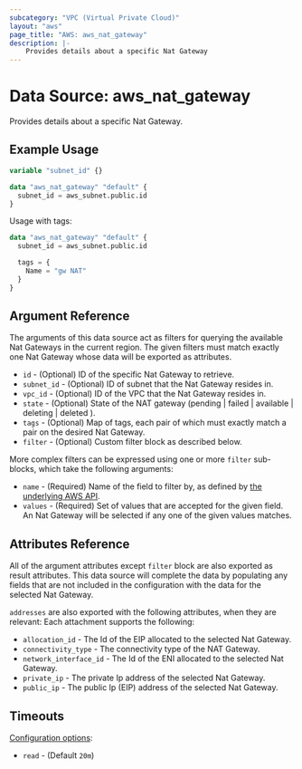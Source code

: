 ```yaml
---
subcategory: "VPC (Virtual Private Cloud)"
layout: "aws"
page_title: "AWS: aws_nat_gateway"
description: |-
    Provides details about a specific Nat Gateway
---
```


# Data Source: aws_nat_gateway

Provides details about a specific Nat Gateway.

## Example Usage

```terraform
variable "subnet_id" {}

data "aws_nat_gateway" "default" {
  subnet_id = aws_subnet.public.id
}
```

Usage with tags:

```terraform
data "aws_nat_gateway" "default" {
  subnet_id = aws_subnet.public.id

  tags = {
    Name = "gw NAT"
  }
}
```

## Argument Reference

The arguments of this data source act as filters for querying the available
Nat Gateways in the current region. The given filters must match exactly one
Nat Gateway whose data will be exported as attributes.

* `id` - (Optional) ID of the specific Nat Gateway to retrieve.
* `subnet_id` - (Optional) ID of subnet that the Nat Gateway resides in.
* `vpc_id` - (Optional) ID of the VPC that the Nat Gateway resides in.
* `state` - (Optional) State of the NAT gateway (pending | failed | available | deleting | deleted ).
* `tags` - (Optional) Map of tags, each pair of which must exactly match
  a pair on the desired Nat Gateway.
* `filter` - (Optional) Custom filter block as described below.

More complex filters can be expressed using one or more `filter` sub-blocks,
which take the following arguments:

* `name` - (Required) Name of the field to filter by, as defined by
  [the underlying AWS API](https://docs.aws.amazon.com/AWSEC2/latest/APIReference/API_DescribeNatGateways.html).
* `values` - (Required) Set of values that are accepted for the given field.
  An Nat Gateway will be selected if any one of the given values matches.

## Attributes Reference

All of the argument attributes except `filter` block are also exported as
result attributes. This data source will complete the data by populating
any fields that are not included in the configuration with the data for
the selected Nat Gateway.

`addresses` are also exported with the following attributes, when they are relevant:
Each attachment supports the following:

* `allocation_id` - The Id of the EIP allocated to the selected Nat Gateway.
* `connectivity_type` - The connectivity type of the NAT Gateway.
* `network_interface_id` - The Id of the ENI allocated to the selected Nat Gateway.
* `private_ip` - The private Ip address of the selected Nat Gateway.
* `public_ip` - The public Ip (EIP) address of the selected Nat Gateway.

## Timeouts

[Configuration options](https://www.terraform.io/docs/configuration/blocks/resources/syntax.html#operation-timeouts):

- `read` - (Default `20m`)
